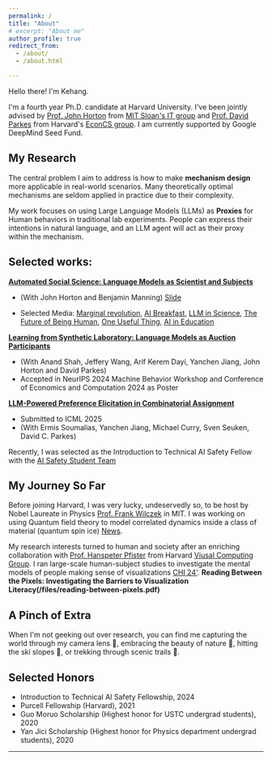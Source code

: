 ```yaml
---
permalink: /
title: "About"
# excerpt: "About me"
author_profile: true
redirect_from: 
  - /about/
  - /about.html

---
```


Hello there! I'm Kehang.

I'm a fourth year Ph.D. candidate at Harvard University. I've been jointly advised by [Prof. John Horton](https://mitsloan.mit.edu/faculty/directory/john-j-horton) from [MIT Sloan's IT group](https://mitsloan.mit.edu/faculty/academic-groups/information-technology/faculty-research-centers) and [Prof. David Parkes](https://parkes.seas.harvard.edu/) from Harvard's [EconCS group](https://econcs.seas.harvard.edu/). 
I am currently supported by Google DeepMind Seed Fund.


## My Research
The central problem I aim to address is how to make **mechanism design** more applicable in real-world scenarios. Many theoretically optimal mechanisms are seldom applied in practice due to their complexity.

My work focuses on using Large Language Models (LLMs) as **Proxies** for Human behaviors in traditional lab experiments. People can express their intentions in natural language, and an LLM agent will act as their proxy within the mechanism.


<!-- I am generally interested in modelling human behaviors and mechanism design.

In the short term,, I am exploring these two directions:
1. Do Language Models (LMs) behave like Humans?
2. Are predictions made on LMs valid on Humans? 

Looking ahead, my long-term scope concerning two questions:
1. How to better model Human Behaviors with AI?
2. How to increase the Welfare of Human Being with AI modeling? -->

## Selected works: 

**[Automated Social Science: Language Models as Scientist and Subjects](https://arxiv.org/abs/2404.11794)**

- (With John Horton and Benjamin Manning) [Slide](https://docs.google.com/presentation/d/15c4sh5NC-IJePoteKCgryqFtzFzAJtWPbs1BQrxHF8A/edit?usp=sharing)

- Selected Media: [Marginal revolution](https://marginalrevolution.com/marginalrevolution/2024/03/its-happening-economic-science-edition.html), [AI Breakfast](https://aibreakfast.beehiiv.com/p/llmbased-system-designs-runs-social-experiments), [LLM in Science](https://llminscience.com/), [The Future of Being Human](https://futureofbeinghuman.com/p/can-ai-be-used-to-automate-social), [One Useful Thing](https://www.oneusefulthing.org/p/four-singularities-for-research), [AI in Education](https://www.linkedin.com/pulse/ai-education-new-research-6th-may-ray-fleming-h7xge/)

**[Learning from Synthetic Laboratory: Language Models as Auction Participants](https://openreview.net/pdf?id=XZ71GHf8aB)**

- (With Anand Shah, Jeffery Wang, Arif Kerem Dayi, Yanchen Jiang, John Horton and David Parkes) 
- Accepted in NeurIPS 2024 Machine Behavior Workshop and Conference of Economics and Computation 2024 as Poster

**[LLM-Powered Preference Elicitation in Combinatorial Assignment](https://arxiv.org/abs/2502.10308)**

- Submitted to ICML 2025
- (With Ermis Soumalias, Yanchen Jiang, Michael Curry, Sven Seuken, David C. Parkes)


Recently, I was selected as the Introduction to Technical AI Safety Fellow with the [AI Safety Student Team](https://haist.ai/)

<!-- Don't hesitate to email me if you are interested in research opportunities or want to collaborate. I constantly mentor undergrad and grad students from Harvard, MIT and other schools. -->

## My Journey So Far

Before joining Harvard, I was very lucky, undeservedly so, to be host by Nobel Laureate in Physics [Prof. Frank Wilczek](https://physics.mit.edu/faculty/frank-wilczek/) in MIT. I was working on using Quantum field theory to model correlated dynamics inside a class of material (quantum spin ice) [News](https://meetings.aps.org/Meeting/MAR22/Session/K51.5).

My research interests turned to human and society after an enriching collaboration with [Prof. Hanspeter Pfister](https://seas.harvard.edu/person/hanspeter-pfister) from Harvard [Viusal Computing Group](https://vcg.seas.harvard.edu/). I ran large-scale human-subject studies to investigate the mental models of people making sense of visualizations [CHI 24'](https://programs.sigchi.org/chi/2024/program/content/147374). 
**Reading Between the Pixels: Investigating the Barriers to Visualization Literacy(/files/reading-between-pixels.pdf)**



## A Pinch of Extra

When I'm not geeking out over research, you can find me capturing the world through my camera lens 📸, embracing the beauty of nature 🌲, hitting the ski slopes 🎿, or trekking through scenic trails 🥾.


## Selected Honors
- Introduction to Technical AI Safety Fellowship, 2024
- Purcell Fellowship (Harvard), 2021
- Guo Moruo Scholarship (Highest honor for USTC undergrad students), 2020 
- Yan Jici  Scholarship (Highest honor for Physics department undergrad students), 2020 


---

<!-- Example: editing a markdown file for a talk
![Editing a markdown file for a talk](/images/editing-talk.png) -->
